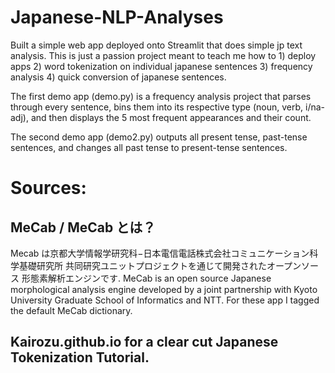 # Japanese-NLP-Analyses

Built a simple web app deployed onto Streamlit that does simple jp text analysis.
This is just a passion project meant to teach me how to 1) deploy apps 2) word tokenization on individual japanese sentences
3) frequency analysis 4) quick conversion of japanese sentences.


The first demo app (demo.py) is a frequency analysis project that parses through every sentence, bins them into its respective type (noun, verb, i/na-adj),
and then displays the 5 most frequent appearances and their count. 

The second demo app (demo2.py) outputs all present tense, past-tense sentences, and changes all past tense to present-tense sentences. 



# Sources:

## MeCab / MeCab とは？


Mecab は京都大学情報学研究科−日本電信電話株式会社コミュニケーション科学基礎研究所 共同研究ユニットプロジェクトを通じて開発されたオープンソース 形態素解析エンジンです.
MeCab is an open source Japanese morphological analysis engine developed by a joint partnership with Kyoto University Graduate School of Informatics and NTT.
For these app I tagged the default MeCab dictionary. 

## Kairozu.github.io for a clear cut Japanese Tokenization Tutorial.

